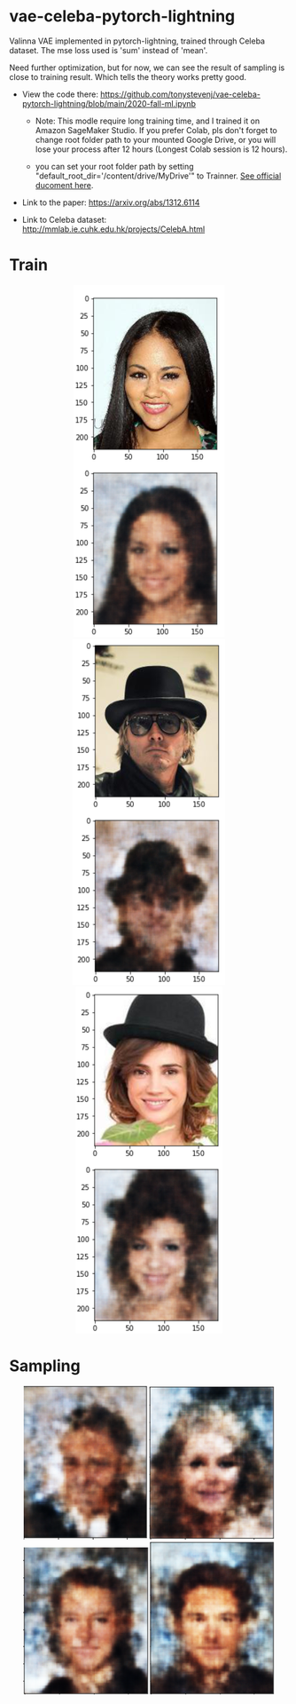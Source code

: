 # vae-celeba-pytorch-lightning
Valinna VAE implemented in pytorch-lightning, trained through Celeba dataset. The mse loss used is 'sum' instead of 'mean'. 


Need further optimization, but for now, we can see the result of sampling is close to training result. Which tells the theory works pretty good.


  - View the code there: https://github.com/tonystevenj/vae-celeba-pytorch-lightning/blob/main/2020-fall-ml.ipynb

    - Note: This modle require long training time, and I trained it on Amazon SageMaker Studio. If you prefer Colab, pls don't forget to change root folder path to your mounted Google Drive, or you will lose your process after 12 hours (Longest Colab session is 12 hours).

    - you can set your root folder path by setting "default_root_dir='/content/drive/MyDrive'" to Trainner. [See official ducoment here](https://pytorch-lightning.readthedocs.io/en/stable/weights_loading.html).

  - Link to the paper: https://arxiv.org/abs/1312.6114

  - Link to Celeba dataset: http://mmlab.ie.cuhk.edu.hk/projects/CelebA.html

# Train

<div align=center>
<img src="https://raw.githubusercontent.com/tonystevenj/vae-celeba-pytorch-lightning/main/t1.png"/>
<img src="https://raw.githubusercontent.com/tonystevenj/vae-celeba-pytorch-lightning/main/t2.png"/>
<img src="https://raw.githubusercontent.com/tonystevenj/vae-celeba-pytorch-lightning/main/t3.png"/>
</div>


# Sampling


<div align=center>
<img src="https://raw.githubusercontent.com/tonystevenj/vae-celeba-pytorch-lightning/main/s1.png"/>
<img src="https://raw.githubusercontent.com/tonystevenj/vae-celeba-pytorch-lightning/main/s2.png"/>
<img src="https://raw.githubusercontent.com/tonystevenj/vae-celeba-pytorch-lightning/main/s3.png"/>
<img src="https://raw.githubusercontent.com/tonystevenj/vae-celeba-pytorch-lightning/main/s4.png"/>
</div>


